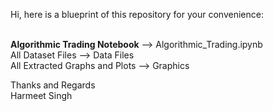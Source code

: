 Hi, here is a blueprint of this repository for your convenience:<br /><br />

<b>Algorithmic Trading Notebook</b> --> Algorithmic_Trading.ipynb<br />
All Dataset Files --> Data Files<br />
All Extracted Graphs and Plots --> Graphics<br />

Thanks and Regards<br />
Harmeet Singh
